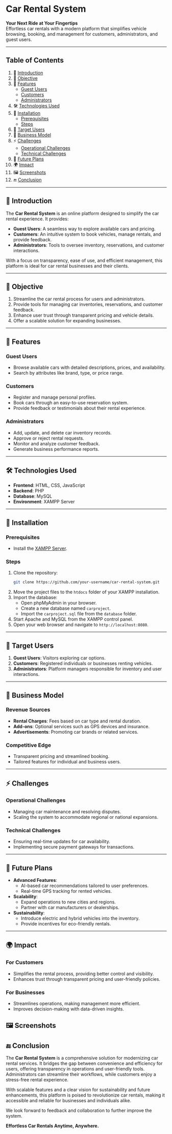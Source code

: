 
# **Car Rental System**

**Your Next Ride at Your Fingertips**  
Effortless car rentals with a modern platform that simplifies vehicle browsing, booking, and management for customers, administrators, and guest users.

---

## **Table of Contents**
1. 📖 [Introduction](#introduction)  
2. 🎯 [Objective](#objective)  
3. 🌟 [Features](#features)  
   - [Guest Users](#guest-users)  
   - [Customers](#customers)  
   - [Administrators](#administrators)  
4. 🛠️ [Technologies Used](#technologies-used)  
5. 🔧 [Installation](#installation)  
   - [Prerequisites](#prerequisites)  
   - [Steps](#steps)  
6. 👥 [Target Users](#target-users)  
7. 💼 [Business Model](#business-model)  
8. ⚡ [Challenges](#challenges)  
   - [Operational Challenges](#operational-challenges)  
   - [Technical Challenges](#technical-challenges)  
9. 🚀 [Future Plans](#future-plans)  
10. 🌍 [Impact](#impact)
11. 🖼️  [Screenshots](#Screenshots)
12. 🔚 [Conclusion](#conclusion)  

---

## 📖 **Introduction**
The **Car Rental System** is an online platform designed to simplify the car rental experience. It provides:
- **Guest Users**: A seamless way to explore available cars and pricing.
- **Customers**: An intuitive system to book vehicles, manage rentals, and provide feedback.
- **Administrators**: Tools to oversee inventory, reservations, and customer interactions.

With a focus on transparency, ease of use, and efficient management, this platform is ideal for car rental businesses and their clients.

---

## 🎯 **Objective**
1. Streamline the car rental process for users and administrators.
2. Provide tools for managing car inventories, reservations, and customer feedback.
3. Enhance user trust through transparent pricing and vehicle details.
4. Offer a scalable solution for expanding businesses.

---

## 🌟 **Features**

### **Guest Users**
- Browse available cars with detailed descriptions, prices, and availability.
- Search by attributes like brand, type, or price range.

### **Customers**
- Register and manage personal profiles.
- Book cars through an easy-to-use reservation system.
- Provide feedback or testimonials about their rental experience.

### **Administrators**
- Add, update, and delete car inventory records.
- Approve or reject rental requests.
- Monitor and analyze customer feedback.
- Generate business performance reports.

---

## 🛠️ **Technologies Used**
- **Frontend**: HTML, CSS, JavaScript  
- **Backend**: PHP  
- **Database**: MySQL  
- **Environment**: XAMPP Server  

---

## 🔧 **Installation**

### **Prerequisites**
- Install the [XAMPP Server](https://www.apachefriends.org/).

### **Steps**
1. Clone the repository:  
   ```bash
   git clone https://github.com/your-username/car-rental-system.git
   ```
2. Move the project files to the `htdocs` folder of your XAMPP installation.
3. Import the database:
   - Open phpMyAdmin in your browser.
   - Create a new database named `carproject`.
   - Import the `carproject.sql` file from the `database` folder.
4. Start Apache and MySQL from the XAMPP control panel.
5. Open your web browser and navigate to `http://localhost:8080`.

---

## 👥 **Target Users**
1. **Guest Users**: Visitors exploring car options.
2. **Customers**: Registered individuals or businesses renting vehicles.
3. **Administrators**: Platform managers responsible for inventory and user interactions.

---

## 💼 **Business Model**

### **Revenue Sources**
- **Rental Charges**: Fees based on car type and rental duration.
- **Add-ons**: Optional services such as GPS devices and insurance.
- **Advertisements**: Promoting car brands or related services.

### **Competitive Edge**
- Transparent pricing and streamlined booking.
- Tailored features for individual and business users.

---

## ⚡ **Challenges**

### **Operational Challenges**
- Managing car maintenance and resolving disputes.
- Scaling the system to accommodate regional or national expansions.

### **Technical Challenges**
- Ensuring real-time updates for car availability.
- Implementing secure payment gateways for transactions.

---

## 🚀 **Future Plans**
- **Advanced Features**:
  - AI-based car recommendations tailored to user preferences.
  - Real-time GPS tracking for rented vehicles.
- **Scalability**:
  - Expand operations to new cities and regions.
  - Partner with car manufacturers or dealerships.
- **Sustainability**:
  - Introduce electric and hybrid vehicles into the inventory.
  - Provide incentives for eco-friendly rentals.

---

## 🌍 **Impact**

### **For Customers**
- Simplifies the rental process, providing better control and visibility.
- Enhances trust through transparent pricing and user-friendly policies.

### **For Businesses**
- Streamlines operations, making management more efficient.
- Improves decision-making with data-driven insights.

## 🖼️ **Screenshots**



## 🔚 **Conclusion**
The **Car Rental System** is a comprehensive solution for modernizing car rental services. It bridges the gap between convenience and efficiency for users, offering transparency in operations and user-friendly tools. Administrators can streamline their workflows, while customers enjoy a stress-free rental experience.  

With scalable features and a clear vision for sustainability and future enhancements, this platform is poised to revolutionize car rentals, making it accessible and reliable for businesses and individuals alike.  

We look forward to feedback and collaboration to further improve the system.  

**Effortless Car Rentals Anytime, Anywhere.**  

